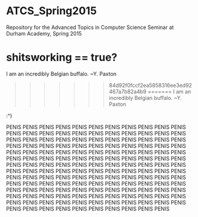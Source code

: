 ATCS_Spring2015
===============
Repository for the Advanced Topics in Computer Science Seminar at Durham Academy, Spring 2015


shitsworking == true?
=======
I am an incredibly Belgian buffalo. ~Y. Paxton
>>>>>>> 84d92f0fccf2ea5858316ee3ed92467a7b82a4b9
=======
I am an incredibly Belgian buffalo. ~Y. Paxton


:^)

PENIS PENIS PENIS PENIS PENIS PENIS PENIS PENIS PENIS PENIS PENIS PENIS PENIS PENIS PENIS PENIS PENIS PENIS PENIS PENIS PENIS PENIS PENIS PENIS PENIS PENIS PENIS PENIS PENIS PENIS PENIS PENIS PENIS PENIS PENIS PENIS PENIS PENIS PENIS PENIS PENIS PENIS PENIS PENIS PENIS PENIS PENIS PENIS PENIS PENIS PENIS PENIS PENIS PENIS PENIS PENIS PENIS PENIS PENIS PENIS PENIS PENIS PENIS PENIS PENIS PENIS PENIS PENIS PENIS PENIS PENIS PENIS PENIS PENIS PENIS PENIS PENIS PENIS PENIS PENIS PENIS PENIS PENIS PENIS PENIS PENIS PENIS PENIS PENIS PENIS PENIS PENIS PENIS PENIS PENIS PENIS PENIS PENIS PENIS PENIS PENIS PENIS PENIS PENIS PENIS PENIS PENIS PENIS PENIS PENIS PENIS PENIS PENIS PENIS PENIS PENIS PENIS PENIS PENIS PENIS PENIS PENIS PENIS PENIS PENIS PENIS PENIS PENIS PENIS PENIS PENIS PENIS PENIS PENIS PENIS PENIS PENIS PENIS PENIS PENIS PENIS PENIS PENIS PENIS PENIS PENIS PENIS PENIS PENIS PENIS PENIS PENIS PENIS 